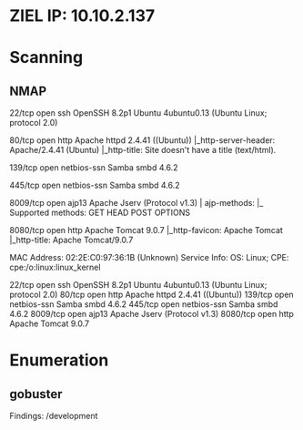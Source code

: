 # ZIEL IP: 10.10.2.137

# Scanning
## NMAP 

22/tcp   open  ssh         OpenSSH 8.2p1 Ubuntu 4ubuntu0.13 (Ubuntu Linux; protocol 2.0)

80/tcp   open  http        Apache httpd 2.4.41 ((Ubuntu))
|_http-server-header: Apache/2.4.41 (Ubuntu)
|_http-title: Site doesn't have a title (text/html).

139/tcp  open  netbios-ssn Samba smbd 4.6.2

445/tcp  open  netbios-ssn Samba smbd 4.6.2

8009/tcp open  ajp13       Apache Jserv (Protocol v1.3)
| ajp-methods: 
|_  Supported methods: GET HEAD POST OPTIONS

8080/tcp open  http        Apache Tomcat 9.0.7
|_http-favicon: Apache Tomcat
|_http-title: Apache Tomcat/9.0.7

MAC Address: 02:2E:C0:97:36:1B (Unknown)
Service Info: OS: Linux; CPE: cpe:/o:linux:linux_kernel


22/tcp   open  ssh         OpenSSH 8.2p1 Ubuntu 4ubuntu0.13 (Ubuntu Linux; protocol 2.0)
80/tcp   open  http        Apache httpd 2.4.41 ((Ubuntu))
139/tcp  open  netbios-ssn Samba smbd 4.6.2
445/tcp  open  netbios-ssn Samba smbd 4.6.2
8009/tcp open  ajp13       Apache Jserv (Protocol v1.3)
8080/tcp open  http        Apache Tomcat 9.0.7


# Enumeration 

## gobuster 

Findings:
	/development

